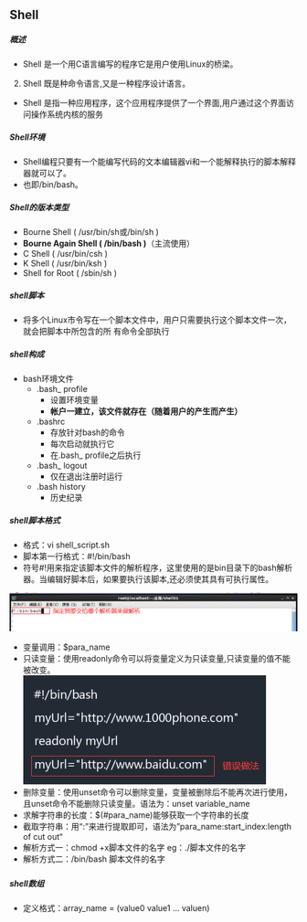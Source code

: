 ## Shell

##### 概述

- Shell 是一个用C语言编写的程序它是用户使用Linux的桥梁。
2. Shell 既是种命令语言,又是一种程序设计语言。
- Shell 是指一种应用程序，这个应用程序提供了一个界面,用户通过这个界面访问操作系统内核的服务 

##### Shell环境

- Shell编程只要有一个能编写代码的文本编辑器vi和一个能解释执行的脚本解释器就可以了。
- 也即/bin/bash。 

##### Shell的版本类型

- Bourne Shell ( /usr/bin/sh或/bin/sh ) 
- **Bourne Again Shell ( /bin/bash )**（主流使用）
- C Shell ( /usr/bin/csh )
- K Shell ( /usr/bin/ksh )
- Shell for Root ( /sbin/sh )

##### shell脚本

- 将多个Linux市令写在一个脚本文件中，用户只需要执行这个脚本文件一次，就会把脚本中所包含的所
  有命令全部执行

##### shell构成

- bash环境文件
  - .bash_ profile
    - 设置环境变量
    - **帐户一建立，该文件就存在（随着用户的产生而产生）**
  - .bashrc
    - 存放针对bash的命令
    - 每次启动就执行它
    - 在.bash_ profile之后执行
  - .bash_ logout 
    - 仅在退出注册时运行
  - .bash history
    - 历史纪录

##### shell脚本格式

- 格式：vi shell_script.sh
- 脚本第一行格式：#!/bin/bash
- 符号#!用来指定该脚本文件的解析程序，这里使用的是bin目录下的bash解析器。当编辑好脚本后，如果要执行该脚本,还必须使其具有可执行属性。

![image-20210322101409385](Shell.assets/image-20210322101409385.png)

- 变量调用：$para_name
- 只读变量：使用readonly命令可以将变量定义为只读变量,只读变量的值不能被改变。![image-20210322111708029](Shell.assets/image-20210322111708029.png)
- 删除变量：使用unset命令可以删除变量，变量被删除后不能再次进行使用，且unset命令不能删除只读变量。语法为：unset variable_name
- 求解字符串的长度：$(#para_name)能够获取一个字符串的长度
- 截取字符串：用“:”来进行提取即可，语法为”para_name:start_index:length of cut out“
- 解析方式一：chmod +x脚本文件的名字   eg：./脚本文件的名字
- 解析方式二：/bin/bash  脚本文件的名字

##### 

##### shell数组

- 定义格式：array_name = (value0 value1 ... valuen)